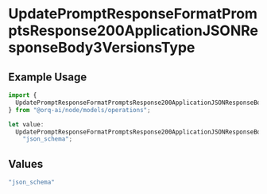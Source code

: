 # UpdatePromptResponseFormatPromptsResponse200ApplicationJSONResponseBody3VersionsType

## Example Usage

```typescript
import {
  UpdatePromptResponseFormatPromptsResponse200ApplicationJSONResponseBody3VersionsType,
} from "@orq-ai/node/models/operations";

let value:
  UpdatePromptResponseFormatPromptsResponse200ApplicationJSONResponseBody3VersionsType =
    "json_schema";
```

## Values

```typescript
"json_schema"
```